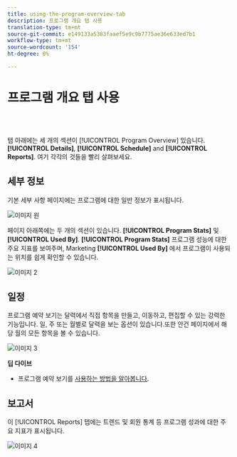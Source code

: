 ```yaml
---
title: using-the-program-overview-tab
description: 프로그램 개요 탭 사용
translation-type: tm+mt
source-git-commit: e149133a5383faaef5e9c9b7775ae36e633ed7b1
workflow-type: tm+mt
source-wordcount: '154'
ht-degree: 0%

---
```



# 프로그램 개요 탭 사용

<br> 

탭 아래에는 세 개의 섹션이 [!UICONTROL Program Overview] 있습니다. **[!UICONTROL Details]**, **[!UICONTROL Schedule]** and **[!UICONTROL Reports]**. 여기 각각의 것들을 빨리 살펴보세요.

## 세부 정보

기본 세부 사항 페이지에는 프로그램에 대한 일반 정보가 표시됩니다.

![이미지 원](/help/sky/assets/programs/using-the-program-overview-tab/using-the-program-overview-tab-1.png)

페이지 아래쪽에는 두 개의 섹션이 있습니다. **[!UICONTROL Program Stats]** 및 **[!UICONTROL Used By]**. **[!UICONTROL Program Stats]** 프로그램 성능에 대한 주요 지표를 보여주며, Marketing **[!UICONTROL Used By]** 에서 프로그램이 사용되는 위치를 쉽게 확인할 수 있습니다.

![이미지 2](/help/sky/assets/programs/using-the-program-overview-tab/using-the-program-overview-tab-2.png)

## 일정

프로그램 예약 보기는 달력에서 직접 항목을 만들고, 이동하고, 편집할 수 있는 강력한 기능입니다. 일, 주 또는 월별로 달력을 보는 옵션이 있습니다.또한 안건 페이지에서 해당 월의 모든 항목을 볼 수 있습니다.

![이미지 3](/help/sky/assets/programs/using-the-program-overview-tab/using-the-program-overview-tab-3.png)

**딥 다이브**

* 프로그램 예약 보기를 [사용하는 방법을 알아봅니다](/help/sky/navigating-program-schedule-view.md).

## 보고서

이 [!UICONTROL Reports] 탭에는 트렌드 및 회원 통계 등 프로그램 성과에 대한 주요 지표가 표시됩니다.

![이미지 4](/help/sky/assets/programs/using-the-program-overview-tab/using-the-program-overview-tab-4.png)
